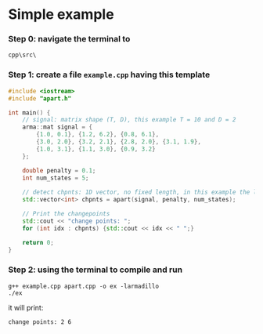 # Simple example
### Step 0: navigate the terminal to
```
cpp\src\
```

### Step 1: create a file `example.cpp` having this template
``` cpp
#include <iostream>
#include "apart.h"

int main() {
    // signal: matrix shape (T, D), this example T = 10 and D = 2
    arma::mat signal = {
        {1.0, 0.1}, {1.2, 6.2}, {0.8, 6.1}, 
        {3.0, 2.0}, {3.2, 2.1}, {2.8, 2.0}, {3.1, 1.9}, 
        {1.0, 3.1}, {1.1, 3.0}, {0.9, 3.2}
    };

    double penalty = 0.1;
    int num_states = 5;
    
    // detect chpnts: 1D vector, no fixed length, in this example the length is 2
    std::vector<int> chpnts = apart(signal, penalty, num_states);

    // Print the changepoints
    std::cout << "change points: ";
    for (int idx : chpnts) {std::cout << idx << " ";}

    return 0;
}
```

### Step 2: using the terminal to compile and run
```
g++ example.cpp apart.cpp -o ex -larmadillo
./ex
```
it will print:
```
change points: 2 6
```